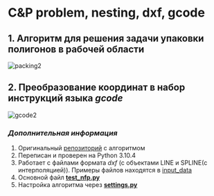 # С&P problem, nesting, dxf, gcode

## 1. Алгоритм для решения задачи упаковки полигонов в рабочей области 
![packing2](https://user-images.githubusercontent.com/45397736/214505413-c7065105-1907-4d02-9b4d-da061f60474a.png)

## 2. Преобразование координат в набор инструкций языка *gcode*
![gcode2](https://user-images.githubusercontent.com/45397736/214505419-2f6ddbdd-5021-41c8-9fd5-9b735dbeb6b1.png)

### *Дополнительная информация*
1. Оригинальный [репозиторий](https://github.com/liangxuCHEN/no_fit_polygon) с алгоритмом
2. Переписан и проверен на Python 3.10.4 
3. Работает с файлами формата *dxf* (с объектами LINE и SPLINE(с интерполяцией)). Примеры файлов находятся в [input_data](input_data)
4. Основной файл  **[test_nfp.py](test_nfp.py)**
5. Настройка алгоритма через **[settings.py](settings.py)**


